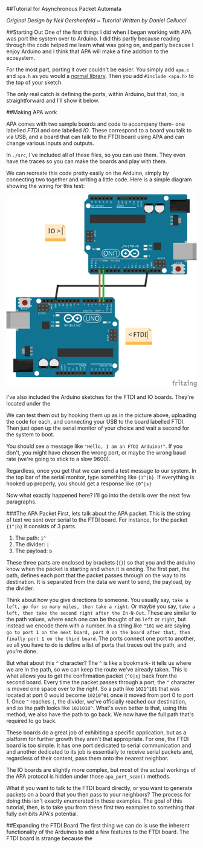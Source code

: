 ##Tutorial for Asynchronous Packet Automata

_Original Design by Neil Gershenfeld_ ~ _Tutorial Written by Daniel Cellucci_

##Starting Out
One of the first things I did when I began working with APA was port the system over to Arduino. I did this partly because reading through the code helped me learn what was going on, and partly because I enjoy Arduino and I think that APA will make a fine addition to the ecosystem.

For the most part, porting it over couldn't be easier. You simply add `apa.c` and `apa.h` as you would a [normal library](http://arduino.cc/en/Guide/Libraries). Then you add `#include <apa.h>` to the top of your sketch. 

The only real catch is defining the ports, within Arduino, but that, too, is straightforward and I'll show it below.

##Making APA work

APA comes with two sample boards and code to accompany them- one labelled *FTDI* and one labelled *IO*. These correspond to a board you talk to via USB, and a board that can talk to the FTDI board using APA and can change various inputs and outputs. 

In `./src`, I've included all of these files, so you can use them. They even have the traces so you can make the boards and play with them. 

We can recreate this code pretty easily on the Arduino, simply by connecting two together and writing a little code. Here is a simple diagram showing the wiring for this test:

![Two Arduinos](src\\apa_arduino\\Fritzing_Schematic_bb.png)

I've also included the Arduino sketches for the FTDI and IO boards. They're located under the 

We can test them out by hooking them up as in the picture above, uploading the code for each, and connecting your USB to the board labelled FTDI. Then just open up the serial monitor of your choice and wait a second for the system to boot.

You should see a message like `"Hello, I am an FTDI Arduino!"`. If you don't, you might have chosen the wrong port, or maybe the wrong baud rate (we're going to stick to a slow 9600). 

Regardless, once you get that we can send a test message to our system. In the top bar of the serial monitor, type something like `{1^|b}`. If everything is hooked up properly, you should get a response like `{0^|s}`

Now what exactly happened here? I'll go into the details over the next few paragraphs. 

###The APA Packet
First, lets talk about the APA packet. This is the string of text we sent over serial to the FTDI board. For instance, for the packet `{1^|b}` it consists of 3 parts. 

 1. The path: `1^`
 2. The divider: `|`
 3. The payload: `b`

These three parts are enclosed by brackets (`{}`) so that you and the arduino know when the packet is starting and when it is ending. The first part, the path, defines each port that the packet passes through on the way to its destination. It is separated from the data we want to send, the payload, by the divider. 

Think about how you give directions to someone. You usually say, `take a left, go for so many miles, then take a right`. Or maybe you say, `take a left, then take the second right after the In-N-Out`. These are similar to the path values, where each one can be thought of as `left` or `right`, but instead we encode them with a number. In a string like `^101` we are saying `go to port 1 on the next board, port 0 on the board after that, then finally port 1 on the third board`. The ports connect one port to another, so all you have to do is define a list of ports that traces out the path, and you're done. 

But what about this `^` character? The `^` is like a bookmark- it tells us where we are in the path, so we can keep the route we've already taken. This is what allows you to get the confirmation packet `{^0|s}` back from the second board. Every time the packet passes through a port, the `^` character is moved one space over to the right. So a path like `1021^101` that was located at port 0 would become `10210^01` once it moved from port 0 to port 1. Once `^` reaches `|`, the divider, we've officially reached our destination, and so the path looks like `1021010^`. What's even better is that, using this method, we also have the path to go back. We now have the full path that's required to go back. 





These boards do a great job of exhibiting a specific application, but as a platform for further growth they aren't that appropriate. For one, the FTDI board is too simple. It has one port dedicated to serial communication and and another dedicated to  its job is essentially to receive serial packets and, regardless of their content, pass them onto the nearest neighbor. 

The IO boards are slightly more complex, but most of the actual workings of the APA protocol is hidden under those `apa_port_scan()` methods.  

What if you want to talk to the FTDI board directly, or you want to generate packets on a board that you then pass to your neighbors? The process for doing this isn't exactly enumerated in these examples. The goal of this tutorial, then, is to take you from these first two examples to something that fully exhibits APA's potential.

##Expanding the FTDI Board
The first thing we can do is use the inherent functionality of the Arduinos to add a few features to the FTDI board. The FTDI board is strange because the 

